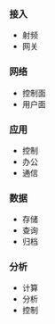 ### 接入

- 射频
- 网关

### 网络

- 控制面
- 用户面

### 应用

- 控制
- 办公
- 通信

### 数据

- 存储
- 查询
- 归档

### 分析

- 计算
- 分析
- 控制
